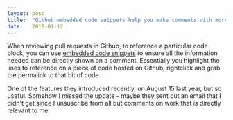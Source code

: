 ```yaml
---
layout: post
title:  "Github embedded code snippets help you make comments with more context"
date:   2018-01-12
---
```


When reviewing pull requests in Github, to reference a particular code block,
you can use [embedded code snippets](https://github.com/blog/2415-introducing-embedded-code-snippets)
to ensure all the information needed can be directly shown on a comment. 
Essentially you highlight the lines to reference on a piece of code hosted on
Github, rightclick and grab the permalink to that bit of code.

One of the features they introduced recently, on August 15 last year, but so useful.
Somehow I missed the update - maybe they sent out an email that I didn't get
since I unsuscribe from all but comments on work that is directly relevant to me.

